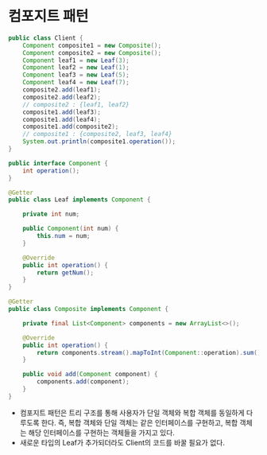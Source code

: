 # 컴포지트 패턴
```java
public class Client {
    Component composite1 = new Composite();
    Component composite2 = new Composite();
    Component leaf1 = new Leaf(3);
    Component leaf2 = new Leaf(1);
    Component leaf3 = new Leaf(5);
    Component leaf4 = new Leaf(7);
    composite2.add(leaf1);
    composite2.add(leaf2);
    // composite2 : {leaf1, leaf2}
    composite1.add(leaf3);
    composite1.add(leaf4);
    composite1.add(composite2);
    // composite1 : {composite2, leaf3, leaf4}
    System.out.println(composite1.operation());
}
```
```java
public interface Component {
    int operation();
}
```
```java
@Getter
public class Leaf implements Component {

    private int num;

    public Component(int num) {
        this.num = num;
    }

    @Override
    public int operation() {
        return getNum();
    }
}
```
```java
@Getter
public class Composite implements Component {

    private final List<Component> components = new ArrayList<>();

    @Override
    public int operation() {
        return components.stream().mapToInt(Component::operation).sum();
    }

    public void add(Component component) {
        components.add(component);
    }
}
```
* 컴포지트 패턴은 트리 구조를 통해 사용자가 단일 객체와 복합 객체를 동일하게 다루도록 한다. 즉, 복합 객체와 단일 객체는 같은 인터페이스를 구현하고, 복합 객체는 해당 인터페이스를 구현하는 객체들을 가지고 있다.
* 새로운 타입의 Leaf가 추가되더라도 Client의 코드를 바꿀 필요가 없다.